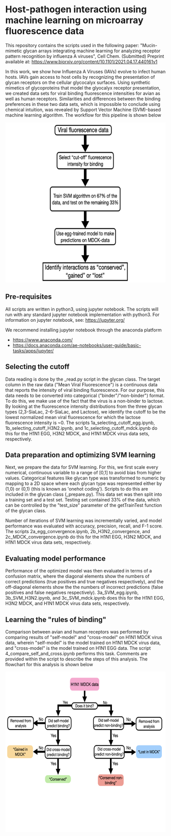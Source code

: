 # Host-pathogen interaction using machine learning on microarray fluorescence data

This repository contains the scripts used in the following paper:
"Mucin-mimetic glycan arrays integrating machine learning for analyzing receptor pattern recognition by influenza A viruses", Cell Chem. (Submitted)
Preprint available at: https://www.biorxiv.org/content/10.1101/2021.04.17.440161v1

In this work, we show how Influenza A Viruses (IAVs) evolve to infect human hosts. IAVs gain access to host cells by recognizing the presentation of glycan receptors on the cellular glycocalyx surfaces. Using synthetic mimetics of glycoproteins that model the glyocalyx receptor presentation, we created data sets for viral binding fluorescence intensities for avian as well as human receptors. Similarities and differences between the binding preferences in these two data sets, which is impossible to conclude using chemical intuition, was revealed by Support Vector Machine (SVM)-based machine learning algorithm. The workflow for this pipeline is shown below

<p align="center">
    <img src="https://github.com/SingharoyLab/H1N1_host_interaction/blob/master/Workflow.jpeg" width="668" height="501">
</p>

## Pre-requisites

All scripts are written in python3, using jupyter notebook. The scripts will run with any standard jupyter notebook implementation with python3. For information on jupyter notebook, 
see: https://jupyter.org/

We recommend installing jupyter notebook through the anaconda platform
* https://www.anaconda.com/
* https://docs.anaconda.com/ae-notebooks/user-guide/basic-tasks/apps/jupyter/

## Selecting the cutoff

Data reading is done by the _read.py script in the glycan class. The target column in the raw data ("Mean Viral Fluorescence") is a continuous data that reports the intensity of viral binding fluorescence. For our purpose, this data needs to be converted into categorical ("binder"/"non-binder") format. To do this, we make use of the fact that the virus is a non-binder to lactose. By looking at the fluorescence intensity distributions from the three glycan types (2,3-SiaLac, 2-6-SiaLac, and Lactose), we identify the cutoff to be the lowest normalized mean viral fluorescence for which the lactose fluorescence intensity is ~0. The scripts 1a_selecting_cutoff_egg.ipynb, 1b_selecting_cutoff_H3N2.ipynb, and 1c_selecting_cutoff_mdck.ipynb do this for the H1N1 EGG, H3N2 MDCK,  and H1N1 MDCK virus data sets, respectively.
    
## Data preparation and optimizing SVM learning

Next, we prepare the data for SVM learning. For this, we first scale every numerical, continuous variable to a range of [0,1] to avoid bias from higher values. Categorical features like glycan type was transformed to numeric by mapping to a 2D space where each glycan type was represented either by (1,0) or (0,1) (this is known as 'onehot coding'). Scripts to do this are included in the glycan class (_prepare.py). This data set was then split into a training set and a test set. Testing set contained 33% of the data, which can be controlled by the "test_size" parameter of the getTrainTest function of the glycan class. 

Number of iterations of SVM learning was incrementally varied, and model performance was evaluated with accuracy, precision, recall, and F-1 score. The scripts 2a_egg_convergence.ipynb, 2b_H3N2_convergence, and 2c_MDCK_convergence.ipynb do this for the H1N1 EGG, H3N2 MDCK, and H1N1 MDCK virus data sets, respectively. 

## Evaluating model performance

Performance of the optimized model was then evaluated in terms of a confusion matrix, where the diagonal elements show the numbers of correct predictions (true positives and true negatives respectively), and the off-diagonal elements show the the numbers of incorrect predictions (false positives and false negatives respectively). 3a_SVM_egg.ipynb, 3b_SVM_H3N2.ipynb, and 3c_SVM_mdck.ipynb does this for the H1N1 EGG, H3N2 MDCK, and H1N1 MDCK virus data sets, respectively.

## Learning the "rules of binding"

Comparison between avian and human receptors was performed by comparing results of "self-model" and "cross-model" on H1N1 MDCK virus data, wherein "self-model" is the model trained on H1N1 MDCK virus data, and "cross-model" is the model trained on H1N1 EGG data. The script 4_compare_self_and_cross.ipynb performs this task. Comments are provided within the script to describe the steps of this analysis. The flowchart for this analysis is shown below

<p align="center">
    <img src="https://github.com/SingharoyLab/H1N1_host_interaction/blob/master/Flowchart.jpeg" width="668" height="501">
</p>

 
